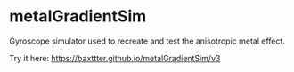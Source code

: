 # metalGradientSim
Gyroscope simulator used to recreate and test the anisotropic metal effect.

Try it here: https://baxttter.github.io/metalGradientSim/v3
